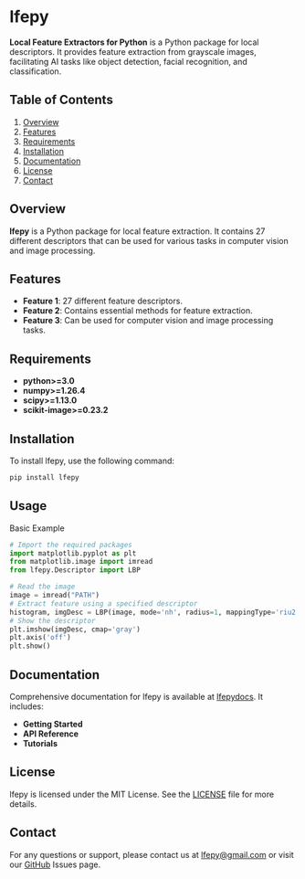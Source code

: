 # lfepy

**Local Feature Extractors for Python** is a Python package for local descriptors. It provides feature extraction from grayscale images, facilitating AI tasks like object detection, facial recognition, and classification.

## Table of Contents

1. [Overview](#overview)
2. [Features](#features)
3. [Requirements](#Requirements)
4. [Installation](#installation)
5. [Documentation](#documentation)
6. [License](#license)
7. [Contact](#contact)

## Overview

**lfepy** is a Python package for local feature extraction. It contains 27 different descriptors that can be used for various tasks in computer vision and image processing.

## Features

- **Feature 1**: 27 different feature descriptors.
- **Feature 2**: Contains essential methods for feature extraction.
- **Feature 3**: Can be used for computer vision and image processing tasks.

## Requirements

- **python>=3.0**
- **numpy>=1.26.4**
- **scipy>=1.13.0**
- **scikit-image>=0.23.2**

## Installation

To install lfepy, use the following command:

```bash
pip install lfepy
```
## Usage
Basic Example
```python
# Import the required packages
import matplotlib.pyplot as plt
from matplotlib.image import imread
from lfepy.Descriptor import LBP

# Read the image
image = imread("PATH")
# Extract feature using a specified descriptor
histogram, imgDesc = LBP(image, mode='nh', radius=1, mappingType='riu2')
# Show the descriptor
plt.imshow(imgDesc, cmap='gray')
plt.axis('off')
plt.show()
```
## Documentation
Comprehensive documentation for lfepy is available at [lfepydocs](documentation). It includes:

- **Getting Started**
- **API Reference**
- **Tutorials**

## License
lfepy is licensed under the MIT License. See the [LICENSE](LICENSE.md) file for more details.

## Contact
For any questions or support, please contact us at lfepy@gmail.com or visit our [GitHub](https://github.com/lfepy/lfepy) Issues page.
